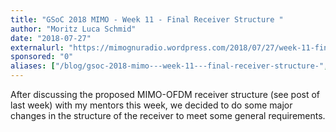 ```yaml
---
title: "GSoC 2018 MIMO - Week 11 - Final Receiver Structure "
author: "Moritz Luca Schmid"
date: "2018-07-27"
externalurl: "https://mimognuradio.wordpress.com/2018/07/27/week-11-final-receiver-structure/"
sponsored: "0"
aliases: ["/blog/gsoc-2018-mimo---week-11---final-receiver-structure-", "/news/gsoc-2018-mimo---week-11---final-receiver-structure-"]
---
```

After discussing the proposed MIMO-OFDM receiver structure (see post of last week) with my mentors this week, we decided to do some major changes in the structure of the receiver to meet some general requirements.
<!--more-->